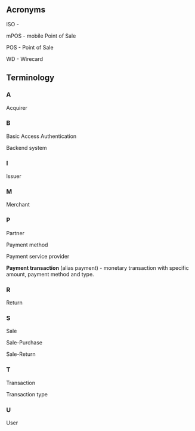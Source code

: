 ## Acronyms

ISO - 

mPOS - mobile Point of Sale

POS - Point of Sale

WD - Wirecard

## Terminology

### A

Acquirer

### B

Basic Access Authentication

Backend system

### I

Issuer

### M

Merchant

### P

Partner

Payment method

Payment service provider

**Payment transaction** (alias payment) - monetary transaction with specific amount, payment method and type.

### R

Return

### S

Sale

Sale-Purchase

Sale-Return

### T

Transaction

Transaction type

### U

User
